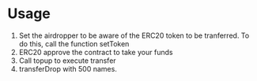 # Usage

1. Set the airdropper to be aware of the ERC20 token to be tranferred. To do this, call the function setToken
2. ERC20 approve the contract to take your funds
3. Call topup to execute transfer
4. transferDrop with 500 names.